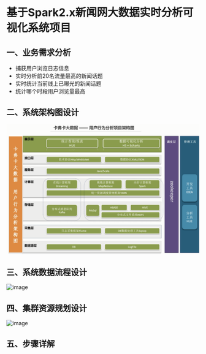 # 基于Spark2.x新闻网大数据实时分析可视化系统项目

## 一、业务需求分析

- 捕获用户浏览日志信息
- 实时分析前20名流量最高的新闻话题
- 实时统计当前线上已曝光的新闻话题
- 统计哪个时段用户浏览量最高


## 二、系统架构图设计

![image](系统架构图设计.png)


## 三、系统数据流程设计

![image](https://github.com/ZzXxL1994/News_Spark/blob/master/z_pic/news2.png)


## 四、集群资源规划设计

![image](https://github.com/ZzXxL1994/News_Spark/blob/master/z_pic/news3.png)


## 五、步骤详解


